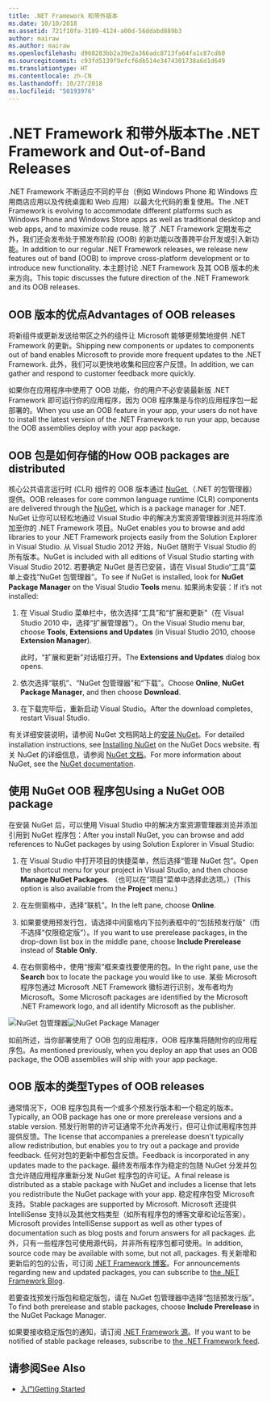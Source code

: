 ```yaml
---
title: .NET Framework 和带外版本
ms.date: 10/10/2018
ms.assetid: 721f10fa-3189-4124-a00d-56ddabd889b3
author: mairaw
ms.author: mairaw
ms.openlocfilehash: d968283bb2a39e2a366adc8713fa64fa1c87cd60
ms.sourcegitcommit: c93fd5139f9efcf6db514e3474301738a6d1d649
ms.translationtype: HT
ms.contentlocale: zh-CN
ms.lasthandoff: 10/27/2018
ms.locfileid: "50193976"
---
```

# <a name="the-net-framework-and-out-of-band-releases"></a><span data-ttu-id="5dff0-102">.NET Framework 和带外版本</span><span class="sxs-lookup"><span data-stu-id="5dff0-102">The .NET Framework and Out-of-Band Releases</span></span>

<span data-ttu-id="5dff0-103">.NET Framework 不断适应不同的平台（例如 Windows Phone 和 Windows 应用商店应用以及传统桌面和 Web 应用）以最大化代码的重复使用。</span><span class="sxs-lookup"><span data-stu-id="5dff0-103">The .NET Framework is evolving to accommodate different platforms such as Windows Phone and Windows Store apps as well as traditional desktop and web apps, and to maximize code reuse.</span></span> <span data-ttu-id="5dff0-104">除了 .NET Framework 定期发布之外，我们还会发布处于预发布阶段 (OOB) 的新功能以改善跨平台开发或引入新功能。</span><span class="sxs-lookup"><span data-stu-id="5dff0-104">In addition to our regular .NET Framework releases, we release new features out of band (OOB) to improve cross-platform development or to introduce new functionality.</span></span> <span data-ttu-id="5dff0-105">本主题讨论 .NET Framework 及其 OOB 版本的未来方向。</span><span class="sxs-lookup"><span data-stu-id="5dff0-105">This topic discusses the future direction of the .NET Framework and its OOB releases.</span></span>

## <a name="advantages-of-oob-releases"></a><span data-ttu-id="5dff0-106">OOB 版本的优点</span><span class="sxs-lookup"><span data-stu-id="5dff0-106">Advantages of OOB releases</span></span>
 <span data-ttu-id="5dff0-107">将新组件或更新发送给带区之外的组件让 Microsoft 能够更频繁地提供 .NET Framework 的更新。</span><span class="sxs-lookup"><span data-stu-id="5dff0-107">Shipping new components or updates to components out of band enables Microsoft to provide more frequent updates to the .NET Framework.</span></span> <span data-ttu-id="5dff0-108">此外，我们可以更快地收集和回应客户反馈。</span><span class="sxs-lookup"><span data-stu-id="5dff0-108">In addition, we can gather and respond to customer feedback more quickly.</span></span>

 <span data-ttu-id="5dff0-109">如果你在应用程序中使用了 OOB 功能，你的用户不必安装最新版 .NET Framework 即可运行你的应用程序，因为 OOB 程序集是与你的应用程序包一起部署的。</span><span class="sxs-lookup"><span data-stu-id="5dff0-109">When you use an OOB feature in your app, your users do not have to install the latest version of the .NET Framework to run your app, because the OOB assemblies deploy with your app package.</span></span>

## <a name="how-oob-packages-are-distributed"></a><span data-ttu-id="5dff0-110">OOB 包是如何存储的</span><span class="sxs-lookup"><span data-stu-id="5dff0-110">How OOB packages are distributed</span></span>
<span data-ttu-id="5dff0-111">核心公共语言运行时 (CLR) 组件的 OOB 版本通过 [NuGet ](https://www.nuget.org/)（.NET 的包管理器）提供。</span><span class="sxs-lookup"><span data-stu-id="5dff0-111">OOB releases for core common language runtime (CLR) components are delivered through the [NuGet](https://www.nuget.org/), which is a package manager for .NET.</span></span> <span data-ttu-id="5dff0-112">NuGet 让你可以轻松地通过 Visual Studio 中的解决方案资源管理器浏览并将库添加至你的 .NET Framework 项目。</span><span class="sxs-lookup"><span data-stu-id="5dff0-112">NuGet enables you to browse and add libraries to your .NET Framework projects easily from the Solution Explorer in Visual Studio.</span></span> <span data-ttu-id="5dff0-113">从 Visual Studio 2012 开始，NuGet 随附于 Visual Studio 的所有版本。</span><span class="sxs-lookup"><span data-stu-id="5dff0-113">NuGet is included with all editions of Visual Studio starting with Visual Studio 2012.</span></span> <span data-ttu-id="5dff0-114">若要确定 NuGet 是否已安装，请在 Visual Studio“工具”菜单上查找“NuGet 包管理器”。</span><span class="sxs-lookup"><span data-stu-id="5dff0-114">To see if NuGet is installed, look for **NuGet Package Manager** on the Visual Studio **Tools** menu.</span></span> <span data-ttu-id="5dff0-115">如果尚未安装：</span><span class="sxs-lookup"><span data-stu-id="5dff0-115">If it’s not installed:</span></span>

1.  <span data-ttu-id="5dff0-116">在 Visual Studio 菜单栏中，依次选择“工具”和“扩展和更新”（在 Visual Studio 2010 中，选择“扩展管理器”）。</span><span class="sxs-lookup"><span data-stu-id="5dff0-116">On the Visual Studio menu bar, choose **Tools**, **Extensions and Updates** (in Visual Studio 2010, choose **Extension Manager**).</span></span>

     <span data-ttu-id="5dff0-117">此时，“扩展和更新”对话框打开。</span><span class="sxs-lookup"><span data-stu-id="5dff0-117">The **Extensions and Updates** dialog box opens.</span></span>

2.  <span data-ttu-id="5dff0-118">依次选择“联机”、“NuGet 包管理器”和“下载”。</span><span class="sxs-lookup"><span data-stu-id="5dff0-118">Choose **Online**, **NuGet Package Manager**, and then choose **Download**.</span></span>

3.  <span data-ttu-id="5dff0-119">在下载完毕后，重新启动 Visual Studio。</span><span class="sxs-lookup"><span data-stu-id="5dff0-119">After the download completes, restart Visual Studio.</span></span>

 <span data-ttu-id="5dff0-120">有关详细安装说明，请参阅 NuGet 文档网站上的[安装 NuGet](/nuget/install-nuget-client-tools)。</span><span class="sxs-lookup"><span data-stu-id="5dff0-120">For detailed installation instructions, see [Installing NuGet](/nuget/install-nuget-client-tools) on the NuGet Docs website.</span></span> <span data-ttu-id="5dff0-121">有关 NuGet 的详细信息，请参阅 [NuGet 文档](/nuget)。</span><span class="sxs-lookup"><span data-stu-id="5dff0-121">For more information about NuGet, see the [NuGet documentation](/nuget).</span></span>

## <a name="using-a-nuget-oob-package"></a><span data-ttu-id="5dff0-122">使用 NuGet OOB 程序包</span><span class="sxs-lookup"><span data-stu-id="5dff0-122">Using a NuGet OOB package</span></span>
 <span data-ttu-id="5dff0-123">在安装 NuGet 后，可以使用 Visual Studio 中的解决方案资源管理器浏览并添加引用到 NuGet 程序包：</span><span class="sxs-lookup"><span data-stu-id="5dff0-123">After you install NuGet, you can browse and add references to NuGet packages by using Solution Explorer in Visual Studio:</span></span>

1.  <span data-ttu-id="5dff0-124">在 Visual Studio 中打开项目的快捷菜单，然后选择“管理 NuGet 包”。</span><span class="sxs-lookup"><span data-stu-id="5dff0-124">Open the shortcut menu for your project in Visual Studio, and then choose **Manage NuGet Packages**.</span></span> <span data-ttu-id="5dff0-125">（也可以在“项目”菜单中选择此选项。）</span><span class="sxs-lookup"><span data-stu-id="5dff0-125">(This option is also available from the **Project** menu.)</span></span>

2.  <span data-ttu-id="5dff0-126">在左侧窗格中，选择“联机”。</span><span class="sxs-lookup"><span data-stu-id="5dff0-126">In the left pane, choose **Online**.</span></span>

3.  <span data-ttu-id="5dff0-127">如果要使用预发行包，请选择中间窗格内下拉列表框中的“包括预发行版”（而不选择“仅限稳定版”）。</span><span class="sxs-lookup"><span data-stu-id="5dff0-127">If you want to use prerelease packages, in the drop-down list box in the middle pane, choose **Include Prerelease** instead of **Stable Only**.</span></span>

4.  <span data-ttu-id="5dff0-128">在右侧窗格中，使用“搜索”框来查找要使用的包。</span><span class="sxs-lookup"><span data-stu-id="5dff0-128">In the right pane, use the **Search** box to locate the package you would like to use.</span></span> <span data-ttu-id="5dff0-129">某些 Microsoft 程序包通过 Microsoft .NET Framework 徽标进行识别，发布者均为 Microsoft。</span><span class="sxs-lookup"><span data-stu-id="5dff0-129">Some Microsoft packages are identified by the Microsoft .NET Framework logo, and all identify Microsoft as the publisher.</span></span>

 <span data-ttu-id="5dff0-130">![NuGet 包管理器](../../../docs/framework/get-started/media/clrnugetdialog.png "clrNugetDialog")</span><span class="sxs-lookup"><span data-stu-id="5dff0-130">![NuGet Package Manager](../../../docs/framework/get-started/media/clrnugetdialog.png "clrNugetDialog")</span></span>

 <span data-ttu-id="5dff0-131">如前所述，当你部署使用了 OOB 包的应用程序，OOB 程序集将随附你的应用程序包。</span><span class="sxs-lookup"><span data-stu-id="5dff0-131">As mentioned previously, when you deploy an app that uses an OOB package, the OOB assemblies will ship with your app package.</span></span>

## <a name="types-of-oob-releases"></a><span data-ttu-id="5dff0-132">OOB 版本的类型</span><span class="sxs-lookup"><span data-stu-id="5dff0-132">Types of OOB releases</span></span>
 <span data-ttu-id="5dff0-133">通常情况下，OOB 程序包具有一个或多个预发行版本和一个稳定的版本。</span><span class="sxs-lookup"><span data-stu-id="5dff0-133">Typically, an OOB package has one or more prerelease versions and a stable version.</span></span> <span data-ttu-id="5dff0-134">预发行附带的许可证通常不允许再发行，但可让你试用程序包并提供反馈。</span><span class="sxs-lookup"><span data-stu-id="5dff0-134">The license that accompanies a prerelease doesn't typically allow redistribution, but enables you to try out a package and provide feedback.</span></span> <span data-ttu-id="5dff0-135">任何对包的更新中都包含反馈。</span><span class="sxs-lookup"><span data-stu-id="5dff0-135">Feedback is incorporated in any updates made to the package.</span></span> <span data-ttu-id="5dff0-136">最终发布版本作为稳定的包随 NuGet 分发并包含允许随应用程序重新分发 NuGet 程序包的许可证。</span><span class="sxs-lookup"><span data-stu-id="5dff0-136">A final release is distributed as a stable package with NuGet and includes a license that lets you redistribute the NuGet package with your app.</span></span> <span data-ttu-id="5dff0-137">稳定程序包受 Microsoft 支持。</span><span class="sxs-lookup"><span data-stu-id="5dff0-137">Stable packages are supported by Microsoft.</span></span> <span data-ttu-id="5dff0-138">Microsoft 还提供 IntelliSense 支持以及其他文档类型（如所有程序包的博客文章和论坛答案）。</span><span class="sxs-lookup"><span data-stu-id="5dff0-138">Microsoft provides IntelliSense support as well as other types of documentation such as blog posts and forum answers for all packages.</span></span> <span data-ttu-id="5dff0-139">此外，只有一些程序包可使用源代码，并非所有程序包都可使用。</span><span class="sxs-lookup"><span data-stu-id="5dff0-139">In addition, source code may be available with some, but not all, packages.</span></span> <span data-ttu-id="5dff0-140">有关新增和更新后的包的公告，可订阅 [.NET Framework 博客](https://blogs.msdn.com/b/dotnet/)。</span><span class="sxs-lookup"><span data-stu-id="5dff0-140">For announcements regarding new and updated packages, you can subscribe to [the .NET Framework Blog](https://blogs.msdn.com/b/dotnet/).</span></span>

 <span data-ttu-id="5dff0-141">若要查找预发行版包和稳定版包，请在 NuGet 包管理器中选择“包括预发行版”。</span><span class="sxs-lookup"><span data-stu-id="5dff0-141">To find both prerelease and stable packages, choose **Include Prerelease** in the NuGet Package Manager.</span></span>

 <span data-ttu-id="5dff0-142">如果要接收稳定版包的通知，请订阅 [.NET Framework 源](https://nuget.org/api/v2/curated-feeds/dotnetframework/Packages/)。</span><span class="sxs-lookup"><span data-stu-id="5dff0-142">If you want to be notified of stable package releases, subscribe to [the .NET Framework feed](https://nuget.org/api/v2/curated-feeds/dotnetframework/Packages/).</span></span>

## <a name="see-also"></a><span data-ttu-id="5dff0-143">请参阅</span><span class="sxs-lookup"><span data-stu-id="5dff0-143">See Also</span></span>

- [<span data-ttu-id="5dff0-144">入门</span><span class="sxs-lookup"><span data-stu-id="5dff0-144">Getting Started</span></span>](../../../docs/framework/get-started/index.md)